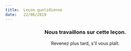 ```yaml
---
title:  Leçon quotidienne
date:   22/06/2019
---
```


### <center>Nous travaillons sur cette leçon.</center>
<center>Revenez plus tard, s'il vous plaît.</center>